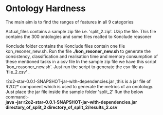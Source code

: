 # Ontology Hardness
The main aim is to find the ranges of features in all 9 categories

Actual_files contains a sample zip file i.e. 'split_2.zip'.
Uzip the file. This file contains the 300 ontologies and some files realted to Konclude reasoner

Konclude folder contains the Konclude files contain one file kon_resoner_new.sh.
Run the file **./kon_resoner_new.sh** to generate the consistency, classification and realisation time and memory consumption of these mentioned tasks in a csv file In the sample zip file we have this script 'kon_reasoner_new.sh'. Just run the script to generate the csv file as 'file_2.csv' .

r2o2-star-0.0.1-SNAPSHOT-jar-with-dependencies.jar ,this is a jar file of R2O2* component which is used to generate the metrics of an onotology. Just place the jar file inside the sample folder 'split_2' Run the below command:- </br>
**java -jar r2o2-star-0.0.1-SNAPSHOT-jar-with-dependencies.jar   directory_of_split_2    directory_of_split_2/results_2.csv**
                
